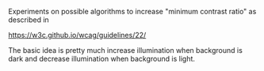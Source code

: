 Experiments on possible algorithms to increase "minimum contrast ratio" as described in

https://w3c.github.io/wcag/guidelines/22/

The basic idea is pretty much increase illumination when background is dark and decrease illumination when background is light.